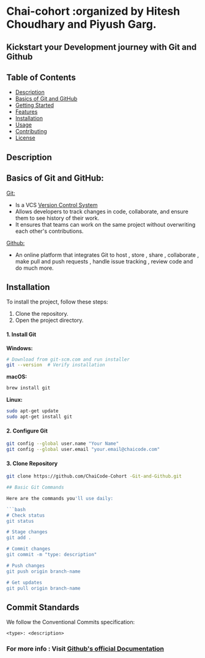 # Chai-cohort :organized by Hitesh Choudhary and Piyush Garg.
## Kickstart your Development journey with Git and Github

## Table of Contents
- [Description](#description)
- [Basics of Git and GitHub](#basics-of-git-and-github)
- [Getting Started](#getting-started)
- [Features](#features)
- [Installation](#installation)
- [Usage](#usage)
- [Contributing](#contributing)
- [License](#license)

## Description


## Basics of Git and GitHub:
[Git:](https://docs.github.com/en/get-started/start-your-journey/about-github-and-git#about-git) 
- Is a VCS [Version Control System ](https://www.geeksforgeeks.org/version-control-systems/)
- Allows developers to track changes in code, collaborate, and ensure them to see history of their work.
- It ensures that teams can work on the same project without overwriting each other's contributions.

[Github:](https://docs.github.com/en/get-started/start-your-journey/about-github-and-git#about-github
)
- An online platform that integrates Git to host , store , share , collaborate , make pull and push requests , handle issue tracking , review code and do much more.


## Installation
To install the project, follow these steps:
1. Clone the repository.
2. Open the project directory.

#### 1. Install Git

**Windows:**

```bash
# Download from git-scm.com and run installer
git --version  # Verify installation
```

**macOS:**

```bash
brew install git
```

**Linux:**

```bash
sudo apt-get update
sudo apt-get install git
```

#### 2. Configure Git

```bash
git config --global user.name "Your Name"
git config --global user.email "your.email@chaicode.com"
```

#### 3. Clone Repository

```bash
git clone https://github.com/ChaiCode-Cohort -Git-and-Github.git

## Basic Git Commands

Here are the commands you'll use daily:

```bash
# Check status
git status

# Stage changes
git add .

# Commit changes
git commit -m "type: description"

# Push changes
git push origin branch-name

# Get updates
git pull origin branch-name
```

## Commit Standards

We follow the Conventional Commits specification:

```
<type>: <description>
```

### For more info : Visit [Github's official Documentation](https://docs.github.com/en/get-started/start-your-journey/about-github-and-git)
